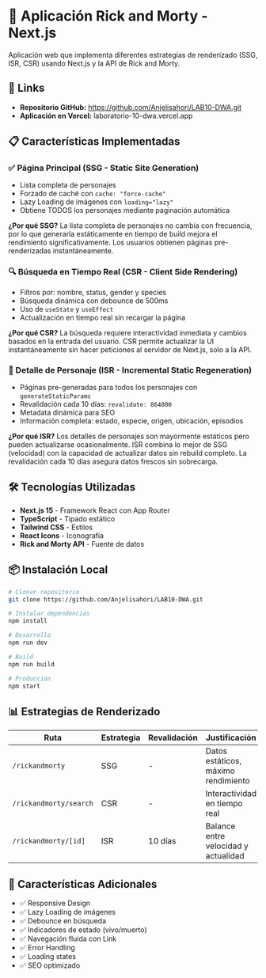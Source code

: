 # 🚀 Aplicación Rick and Morty - Next.js

Aplicación web que implementa diferentes estrategias de renderizado (SSG, ISR, CSR) usando Next.js y la API de Rick and Morty.

## 🔗 Links

- **Repositorio GitHub:** https://github.com/Anjelisahori/LAB10-DWA.git
- **Aplicación en Vercel:** laboratorio-10-dwa.vercel.app

## 📋 Características Implementadas

### ✅ Página Principal (SSG - Static Site Generation)
- Lista completa de personajes
- Forzado de caché con `cache: "force-cache"`
- Lazy Loading de imágenes con `loading="lazy"`
- Obtiene TODOS los personajes mediante paginación automática

**¿Por qué SSG?**
La lista completa de personajes no cambia con frecuencia, por lo que generarla estáticamente en tiempo de build mejora el rendimiento significativamente. Los usuarios obtienen páginas pre-renderizadas instantáneamente.

### 🔍 Búsqueda en Tiempo Real (CSR - Client Side Rendering)
- Filtros por: nombre, status, gender y species
- Búsqueda dinámica con debounce de 500ms
- Uso de `useState` y `useEffect`
- Actualización en tiempo real sin recargar la página

**¿Por qué CSR?**
La búsqueda requiere interactividad inmediata y cambios basados en la entrada del usuario. CSR permite actualizar la UI instantáneamente sin hacer peticiones al servidor de Next.js, solo a la API.

### 👤 Detalle de Personaje (ISR - Incremental Static Regeneration)
- Páginas pre-generadas para todos los personajes con `generateStaticParams`
- Revalidación cada 10 días: `revalidate: 864000`
- Metadata dinámica para SEO
- Información completa: estado, especie, origen, ubicación, episodios

**¿Por qué ISR?**
Los detalles de personajes son mayormente estáticos pero pueden actualizarse ocasionalmente. ISR combina lo mejor de SSG (velocidad) con la capacidad de actualizar datos sin rebuild completo. La revalidación cada 10 días asegura datos frescos sin sobrecarga.

## 🛠️ Tecnologías Utilizadas

- **Next.js 15** - Framework React con App Router
- **TypeScript** - Tipado estático
- **Tailwind CSS** - Estilos
- **React Icons** - Iconografía
- **Rick and Morty API** - Fuente de datos

## 📦 Instalación Local
```bash
# Clonar repositorio
git clone https://github.com/Anjelisahori/LAB10-DWA.git

# Instalar dependencias
npm install

# Desarrollo
npm run dev

# Build
npm run build

# Producción
npm start
```

## 📊 Estrategias de Renderizado

| Ruta | Estrategia | Revalidación | Justificación |
|------|-----------|--------------|---------------|
| `/rickandmorty` | SSG | - | Datos estáticos, máximo rendimiento |
| `/rickandmorty/search` | CSR | - | Interactividad en tiempo real |
| `/rickandmorty/[id]` | ISR | 10 días | Balance entre velocidad y actualidad |

## 🎨 Características Adicionales

- ✅ Responsive Design
- ✅ Lazy Loading de imágenes
- ✅ Debounce en búsqueda
- ✅ Indicadores de estado (vivo/muerto)
- ✅ Navegación fluida con Link
- ✅ Error Handling
- ✅ Loading states
- ✅ SEO optimizado
